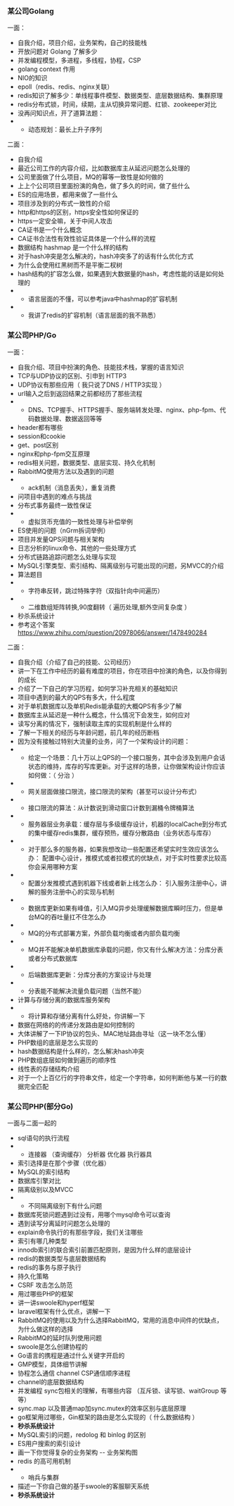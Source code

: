 ### 某公司Golang
一面：
- 自我介绍，项目介绍，业务架构，自己的技能栈
- 开放问题对 Golang 了解多少
- 并发编程模型，多进程，多线程，协程，CSP
- golang context 作用
- NIO的知识
- epoll（redis、redis、nginx关联）
- redis知识了解多少：单线程事件模型、数据类型、底层数据结构、集群原理
- redis分布式锁，时间，续期，主从切换异常问题、红锁、zookeeper对比
- 没再问知识点，开了道算法题：
- - 动态规划：最长上升子序列

二面：
- 自我介绍
- 最近公司工作的内容介绍，比如数据库主从延迟问题怎么处理的
- 公司里面做了什么项目，MQ的幂等一致性是如何做的
- 上上个公司项目里面扮演的角色，做了多久的时间，做了些什么
- ES的应用场景，都用来做了一些什么
- 项目涉及到的分布式一致性的介绍
- http和https的区别，https安全性如何保证的
- https一定安全嘛，关于中间人攻击
- CA证书是一个什么概念
- CA证书合法性有效性验证具体是一个什么样的流程
- 数据结构 hashmap 是一个什么样的结构
- 对于hash冲突是怎么解决的，hash冲突多了的话有什么优化方式
- 为什么会使用红黑树而不是平衡二杈树
- hash结构的扩容怎么做，如果遇到大数据量的hash，考虑性能的话是如何处理的
- - 语言层面的不懂，可以参考java中hashmap的扩容机制
- - 我讲了redis的扩容机制（语言层面的我不熟悉）


### 某公司PHP/Go
一面：
- 自我介绍、项目中扮演的角色、技能技术栈，掌握的语言知识
- TCP与UDP协议的区别、引申到 HTTP3
- UDP协议有那些应用（ 我只说了DNS / HTTP3实现 ）
- url输入之后到返回结果之前都经历了那些流程
- - DNS、TCP握手、HTTPS握手、服务端转发处理、nginx、php-fpm、代码数据处理、数据返回等等
- header都有哪些
- session和cookie
- get、post区别
- nginx和php-fpm交互原理
- redis相关问题，数据类型、底层实现、持久化机制
- RabbitMQ使用方法以及遇到的问题
- - ack机制（消息丢失），重复消费
- 问项目中遇到的难点与挑战
- 分布式事务最终一致性保证
- - 虚拟货币充值的一致性处理与补偿举例
- ES使用的问题（nGrm拆词举例）
- 项目并发量QPS问题与相关架构
- 日志分析的linux命令、其他的一些处理方式
- 分布式链路追踪问题怎么处理与实现
- MySQL引擎类型、索引结构、隔离级别与可能出现的问题，另MVCC的介绍
- 算法题目
- - 字符串反转，跳过特殊字符（双指针向中间遍历）
- - 二维数组矩阵转换,90度翻转（ 遍历处理,额外空间复杂度 ）
- 秒杀系统设计
- 参考这个答案  https://www.zhihu.com/question/20978066/answer/1478490284

二面：
- 自我介绍（介绍了自己的技能、公司经历）
- 讲一下在工作中经历的最有难度的项目，你在项目中扮演的角色，以及你得到的成长
- 介绍了一下自己的学习历程，如何学习补充相关的基础知识
- 项目中遇到的最大的QPS有多大，什么程度
- 对于单机数据库以及单机Redis能承载的大概QPS有多少了解
- 数据库主从延迟是一种什么概念，什么情况下会发生，如何应对
- 读写分离的情况下，强制读取主库的实现机制是什么样的
- 了解一下相关的经历与年龄问题，前几年的经历断档
- 因为没有接触过特别大流量的业务，问了一个架构设计的问题：
- - 给定一个场景：几十万以上QPS的一个接口服务，其中会涉及到用户会话状态的维持，库存的写库更新。对于这样的场景，让你做架构设计你应该如何做：（ 分治  ）
- - 网关层面做接口限流，接口限流的架构（甚至可以设计分布式）
- - 接口限流的算法：从计数说到滑动窗口计数到漏桶令牌桶算法
- - 服务器层业务承载：缓存层与多级缓存设计，机器的localCache到分布式的集中缓存redis集群，缓存预热，缓存分散路由（业务状态与库存）
- - 对于那么多的服务器，如果我想改动一些配置还希望实时生效应该怎么办： 配置中心设计，推模式或者拉模式的优缺点，对于实时性要求比较高你会采用哪种方案
- - 配置分发推模式遇到机器下线或者新上线怎么办： 引入服务注册中心，讲解的服务注册中心的实现与机制
- - 数据库更新如果有峰值，引入MQ异步处理缓解数据库瞬时压力，但是单台MQ的吞吐量扛不住怎么办
- - MQ的分布式部署方案，外部负载均衡或者内部负载均衡
- - MQ并不能解决单机数据库承载的问题，你又有什么解决方法：分库分表或者分布式数据库
- - 后端数据库更新：分库分表的方案设计与处理
- - 分表能不能解决流量负载问题（当然不能）
- 计算与存储分离的数据库服务架构
- - 将计算和存储分离有什么好处，你讲解一下
- 数据在网络的的传递分发路由是如何控制的
- 大体讲解了一下IP协议的包头、MAC地址路由寻址（这一块不怎么懂）
- PHP数组的底层是怎么实现的
- hash数据结构是什么样的，怎么解决hash冲突
- PHP数组底层如何做到遍历的顺序性
- 线性表的存储结构介绍
- 对于一个上百亿行的字符串文件，给定一个字符串，如何判断他与某一行的数据完全匹配



### 某公司PHP(部分Go) 
一面与二面一起的
- sql语句的执行流程
- - 连接器 （查询缓存） 分析器 优化器 执行器具
- 索引选择是在那个步骤（优化器）
- MySQL的索引结构
- 数据库引擎对比
- 隔离级别以及MVCC
- - 不同隔离级别下有什么问题
- 数据库死锁问题遇到过没有，用哪个mysql命令可以查询
- 遇到读写分离延时问题怎么处理的
- explain命令执行的有那些字段，我们关注哪些
- 索引有哪几种类型
- innodb索引的联合索引前置匹配原则，是因为什么样的底层设计
- redis的数据类型与底层数据结构
- redis的事务与原子执行
- 持久化策略
- CSRF 攻击怎么防范
- 用过哪些PHP的框架
- 讲一讲swoole和hyperf框架
- laravel框架有什么优点，讲解一下
- RabbitMQ的使用以及为什么选择RabbitMQ，常用的消息中间件的优缺点，为什么做这样的选择
- RabbitMQ的延时队列使用问题
- swoole是怎么创建协程的
- Go语言的携程是通过什么关键字开启的
- GMP模型，具体细节讲解
- 协程怎么通信 channel CSP通信顺序进程
- channel的底层数据结构
- 并发编程 sync包相关的理解，有哪些内容 （互斥锁、读写锁、waitGroup 等等）
- sync.map 以及普通map加sync.mutex的效率区别与底层原理
- go框架用过哪些，Gin框架的路由是怎么实现的（ 什么数据结构 ）
- **秒杀系统设计**
- MySQL索引的问题，redolog 和 binlog 的区别
- ES用户搜索的索引设计
- 画一下你觉得复杂的业务架构 -- 业务架构图
- redis 的高可用机制
- - 哨兵与集群
- 描述一下你自己做的基于swoole的客服聊天系统
- **秒杀系统设计**




